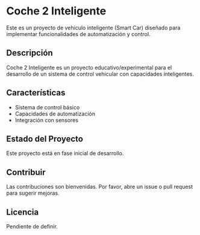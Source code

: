 # Coche 2 Inteligente

Este es un proyecto de vehículo inteligente (Smart Car) diseñado para implementar funcionalidades de automatización y control.

## Descripción

Coche 2 Inteligente es un proyecto educativo/experimental para el desarrollo de un sistema de control vehicular con capacidades inteligentes.

## Características

- Sistema de control básico
- Capacidades de automatización
- Integración con sensores

## Estado del Proyecto

Este proyecto está en fase inicial de desarrollo.

## Contribuir

Las contribuciones son bienvenidas. Por favor, abre un issue o pull request para sugerir mejoras.

## Licencia

Pendiente de definir.
